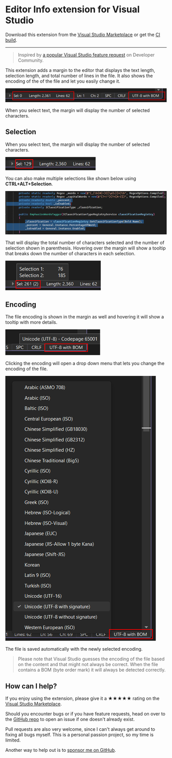 ﻿[marketplace]: https://marketplace.visualstudio.com/items?itemName=MadsKristensen.DocumentMargin
[vsixgallery]: http://vsixgallery.com/extension/DocumentMargin.a5a7bd52-f250-4930-83b4-2085f8b9c7de4/
[repo]:https://github.com/madskristensen/DocumentMargin

# Editor Info extension for Visual Studio

<!--[![Build](https://github.com/madskristensen/DocumentMargin/actions/workflows/build.yaml/badge.svg)](https://github.com/madskristensen/DocumentMargin/actions/workflows/build.yaml)-->

Download this extension from the [Visual Studio Marketplace][marketplace]
or get the [CI build][vsixgallery].

----------------------------------------

> Inspired by [a popular Visual Studio feature request](https://developercommunity.visualstudio.com/t/Code-Editor-Horizontal-Scroll-Bar-Displa/10514754) on Developer Community.

This extension adds a margin to the editor that displays the text length, selection length, and total number of lines in the file. It also shows the encoding of the of the file and let you easily change it.

![Basic](art/basic.png)

When you select text, the margin will display the number of selected characters.

## Selection
When you select text, the margin will display the number of selected characters.

![Selection](art/selection.png)

You can also make multiple selections like shown below using **CTRL+ALT+Selection**.

![Selected Text](art/selected-text.png)

That will display the total number of characters selected and the number of selection shown in parenthesis. Hovering over the margin will show a tooltip that breaks down the number of characters in each selection.

![Multi Selection](art/multi-selection.png)

## Encoding
The file encoding is shown in the margin as well and hovering it will show a tooltip with more details.

![Encoding](art/encoding-tooltip.png)

Clicking the encoding will open a drop down menu that lets you change the encoding of the file.

![Encoding](art/encoding.png)

The file is saved automatically with the newly selected encoding. 

> Please note that Visual Studio guesses the encoding of the file based on the content and that might not always be correct. When the file contains a BOM (byte order mark) it will always be detected correctly.

## How can I help?
If you enjoy using the extension, please give it a ★★★★★ rating on the [Visual Studio Marketplace][marketplace].

Should you encounter bugs or if you have feature requests, head on over to the [GitHub repo][repo] to open an issue if one doesn't already exist.

Pull requests are also very welcome, since I can't always get around to fixing all bugs myself. This is a personal passion project, so my time is limited.

Another way to help out is to [sponsor me on GitHub](https://github.com/sponsors/madskristensen).